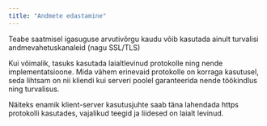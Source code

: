 ```yaml
---
title: "Andmete edastamine"
---
```

Teabe saatmisel igasuguse arvutivõrgu kaudu võib kasutada ainult
turvalisi andmevahetuskanaleid (nagu SSL/TLS)

Kui võimalik, tasuks kasutada laialtlevinud protokolle ning nende
implementatsioone. Mida vähem erinevaid protokolle on korraga kasutusel, seda
lihtsam on nii kliendi kui serveri poolel garanteerida nende töökindlus ning
turvalisus.

Näiteks enamik klient-server kasutusjuhte saab täna lahendada https protokolli 
kasutades, vajalikud teegid ja liidesed on laialt levinud.
